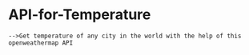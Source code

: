 # API-for-Temperature
    -->Get temperature of any city in the world with the help of this openweathermap API
